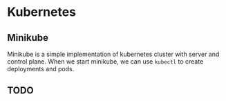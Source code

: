 # Kubernetes

## Minikube

Minikube is a simple implementation of kubernetes cluster with server and control plane. When we start minikube, we can
use `kubectl` to create deployments and pods.

## TODO
